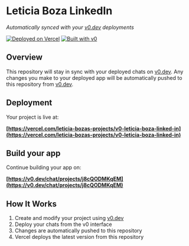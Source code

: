 # Leticia Boza LinkedIn

*Automatically synced with your [v0.dev](https://v0.dev) deployments*

[![Deployed on Vercel](https://img.shields.io/badge/Deployed%20on-Vercel-black?style=for-the-badge&logo=vercel)](https://vercel.com/leticia-bozas-projects/v0-leticia-boza-linked-in)
[![Built with v0](https://img.shields.io/badge/Built%20with-v0.dev-black?style=for-the-badge)](https://v0.dev/chat/projects/j8cQODMKqEM)

## Overview

This repository will stay in sync with your deployed chats on [v0.dev](https://v0.dev).
Any changes you make to your deployed app will be automatically pushed to this repository from [v0.dev](https://v0.dev).

## Deployment

Your project is live at:

**[https://vercel.com/leticia-bozas-projects/v0-leticia-boza-linked-in](https://vercel.com/leticia-bozas-projects/v0-leticia-boza-linked-in)**

## Build your app

Continue building your app on:

**[https://v0.dev/chat/projects/j8cQODMKqEM](https://v0.dev/chat/projects/j8cQODMKqEM)**

## How It Works

1. Create and modify your project using [v0.dev](https://v0.dev)
2. Deploy your chats from the v0 interface
3. Changes are automatically pushed to this repository
4. Vercel deploys the latest version from this repository